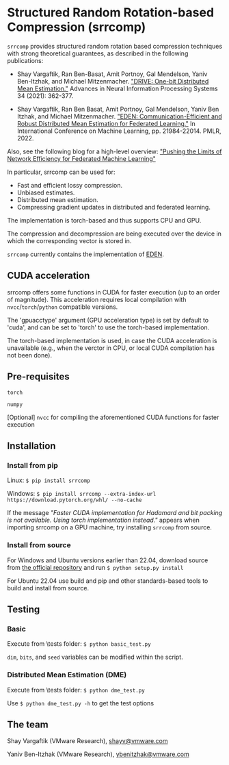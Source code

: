 # Structured Random Rotation-based Compression (srrcomp)

`srrcomp` provides structured random rotation based compression techniques with strong theoretical guarantees, as described in the following publications:

- Shay Vargaftik, Ran Ben-Basat, Amit Portnoy, Gal Mendelson, Yaniv Ben-Itzhak, and Michael Mitzenmacher. ["DRIVE: One-bit Distributed Mean Estimation."](https://proceedings.neurips.cc/paper/2021/hash/0397758f8990c1b41b81b43ac389ab9f-Abstract.html) Advances in Neural Information Processing Systems 34 (2021): 362-377.

- Shay Vargaftik, Ran Ben Basat, Amit Portnoy, Gal Mendelson, Yaniv Ben Itzhak, and Michael Mitzenmacher. ["EDEN: Communication-Efficient and Robust Distributed Mean Estimation for Federated Learning."](https://proceedings.mlr.press/v162/vargaftik22a.html) In International Conference on Machine Learning, pp. 21984-22014. PMLR, 2022.

Also, see the following blog for a high-level overview: 
["Pushing the Limits of Network Efficiency for Federated Machine Learning"](https://octo.vmware.com/pushing-the-limits-of-network-efficiency-for-federated-learning/)

In particular, srrcomp can be used for: 

- Fast and efficient lossy compression.
- Unbiased estimates.
- Distributed mean estimation.
- Compressing gradient updates in distributed and federated learning.

The implementation is torch-based and thus supports CPU and GPU.

The compression and decompression are being executed over the device in which the corresponding vector is stored in.

`srrcomp` currently contains the implementation of [EDEN](https://proceedings.mlr.press/v162/vargaftik22a.html).

## CUDA acceleration

srrcomp offers some functions in CUDA for faster execution (up to an order of magnitude). This acceleration requires local compilation with `nvcc`/`torch`/`python` compatible versions. 

The 'gpuacctype' argument (GPU acceleration type) is set by default to 'cuda', and can be set to 'torch' to use the torch-based implementation. 

The torch-based implementation is used, in case the CUDA acceleration is unavailable (e.g., when the verctor in CPU, or local CUDA compilation has not been done). 

## Pre-requisites

`torch` 

`numpy`

[Optional] `nvcc` for compiling the aforementioned CUDA functions for faster execution


## Installation

### Install from pip

Linux: `$ pip install srrcomp`

Windows: `$ pip install srrcomp --extra-index-url https://download.pytorch.org/whl/ --no-cache`

If the message *"Faster CUDA implementation for Hadamard and bit packing is not available. Using torch implementation instead."* appears when importing srrcomp on a GPU machine, try installing `srrcomp` from source.

### Install from source

For Windows and Ubuntu versions earlier than 22.04, download source from [the official repository](https://github.com/shayvar/structured-random-rotation-based-compression) and run `$ python setup.py install`

For Ubuntu 22.04 use build and pip and other standards-based tools to build and install from source.

## Testing

### Basic

Execute from \tests folder:
`$ python basic_test.py`

`dim`, `bits`, and `seed` variables can be modified within the script.


### Distributed Mean Estimation (DME)

Execute from \tests folder:
`$ python dme_test.py`

Use `$ python dme_test.py -h` to get the test options 

## The team

Shay Vargaftik (VMware Research), shayv@vmware.com

Yaniv Ben-Itzhak (VMware Research), ybenitzhak@vmware.com
